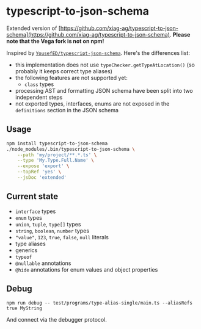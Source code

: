 # typescript-to-json-schema

Extended version of [https://github.com/xiag-ag/typescript-to-json-schema](https://github.com/xiag-ag/typescript-to-json-schema). **Please note that the Vega fork is not on npm!**

Inspired by [`YousefED/typescript-json-schema`](https://github.com/YousefED/typescript-json-schema). Here's the differences list:

* this implementation does not use `typeChecker.getTypeAtLocation()` (so probably it keeps correct type aliases)
* the following features are not supported yet:
  * `class` types
* processing AST and formatting JSON schema have been split into two independent steps
* not exported types, interfaces, enums are not exposed in the `definitions` section in the JSON schema

## Usage

```bash
npm install typescript-to-json-schema
./node_modules/.bin/typescript-to-json-schema \
    --path 'my/project/**.*.ts' \
    --type 'My.Type.Full.Name' \
    --expose 'export' \
    --topRef 'yes' \
    --jsDoc 'extended'
```

## Current state

* `interface` types
* `enum` types
* `union`, `tuple`, `type[]` types
* `string`, `boolean`, `number` types
* `"value"`, `123`, `true`, `false`, `null` literals
* type aliases
* generics
* `typeof`
* `@nullable` annotations
* `@hide` annotations for enum values and object properties

## Debug

`npm run debug -- test/programs/type-alias-single/main.ts --aliasRefs true MyString`

And connect via the debugger protocol.
